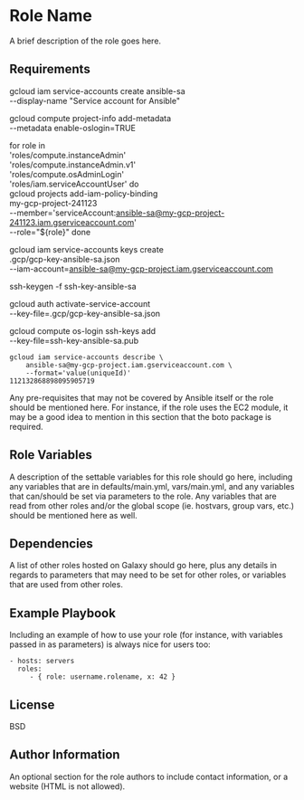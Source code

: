 Role Name
=========

A brief description of the role goes here.

Requirements
------------

gcloud iam service-accounts create ansible-sa \
     --display-name "Service account for Ansible"

gcloud compute project-info add-metadata \
   --metadata enable-oslogin=TRUE

 for role in \
     'roles/compute.instanceAdmin' \
     'roles/compute.instanceAdmin.v1' \
     'roles/compute.osAdminLogin' \
     'roles/iam.serviceAccountUser'
 do \
     gcloud projects add-iam-policy-binding \
         my-gcp-project-241123 \
         --member='serviceAccount:ansible-sa@my-gcp-project-241123.iam.gserviceaccount.com' \
         --role="${role}"
 done

 gcloud iam service-accounts keys create \
     .gcp/gcp-key-ansible-sa.json \
     --iam-account=ansible-sa@my-gcp-project.iam.gserviceaccount.com

ssh-keygen -f ssh-key-ansible-sa

gcloud auth activate-service-account \
    --key-file=.gcp/gcp-key-ansible-sa.json

gcloud compute os-login ssh-keys add \
    --key-file=ssh-key-ansible-sa.pub

    gcloud iam service-accounts describe \
        ansible-sa@my-gcp-project.iam.gserviceaccount.com \
        --format='value(uniqueId)'
    112132868898095905719

Any pre-requisites that may not be covered by Ansible itself or the role should be mentioned here. For instance, if the role uses the EC2 module, it may be a good idea to mention in this section that the boto package is required.

Role Variables
--------------

A description of the settable variables for this role should go here, including any variables that are in defaults/main.yml, vars/main.yml, and any variables that can/should be set via parameters to the role. Any variables that are read from other roles and/or the global scope (ie. hostvars, group vars, etc.) should be mentioned here as well.

Dependencies
------------

A list of other roles hosted on Galaxy should go here, plus any details in regards to parameters that may need to be set for other roles, or variables that are used from other roles.

Example Playbook
----------------

Including an example of how to use your role (for instance, with variables passed in as parameters) is always nice for users too:

    - hosts: servers
      roles:
         - { role: username.rolename, x: 42 }

License
-------

BSD

Author Information
------------------

An optional section for the role authors to include contact information, or a website (HTML is not allowed).
